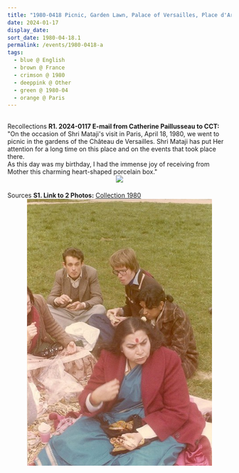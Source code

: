 ```yaml
---
title: "1980-0418 Picnic, Garden Lawn, Palace of Versailles, Place d'Armes, 78000 Versailles, Île-de-France, France"
date: 2024-01-17
display_date: 
sort_date: 1980-04-18.1
permalink: /events/1980-0418-a
tags:
  - blue @ English
  - brown @ France
  - crimson @ 1980
  - deeppink @ Other
  - green @ 1980-04
  - orange @ Paris
---
```


<br>

<wave-list>
  <list-title color="DarkSeaGreen" width="65"> Recollections</list-title>
  <list-item color="BlanchedAlmond"  width="280"><b>R1. 2024-0117 E-mail from Catherine Paillusseau to CCT:</b> "On the occasion of Shri Mataji's visit in Paris, April 18, 1980, we went to picnic in the gardens of the Château de Versailles. Shri Mataji has put Her attention for a long time on this place and on the events that took place there.<br>
As this day was my birthday, I had the immense joy of receiving from Mother this charming heart-shaped porcelain box."</list-item>
</wave-list>

<div style="text-align: center"><img src="https://pub-bcc3cbe9b1e94ba1ac28915f7a3900fa.r2.dev/2024-0117_Birthday_Gift_Received_from_Shri_Mataji_by_Catherine_Paillusseau_on_1980-0418_during_the_Picnic_on_Garden_Lawn_Palace_of_Versailles_Place_dArmes_78000_Versailles_Ile-de-France_France_(Photo_credit_Catherine_Paillusseau).jpg" /></div>

<br>

<wave-list>
  <list-title color="DarkSeaGreen" width="40">Sources</list-title>
  <list-item color="BlanchedAlmond"  width="280"><b>S1. Link to 2 Photos:</b> <a href="https://eternalmoments.smugmug.com/Collections/XYZUnknown-Collection/1980">Collection 1980</a></list-item>
</wave-list>

<div style="text-align: center"><img src="/images/1980-0418_Picnic,_Garden_Lawn,_Palace_of_Versailles,_Place_dArmes,_78000_Versailles,_Ile-de-France,_France_02.jpg" /></div>